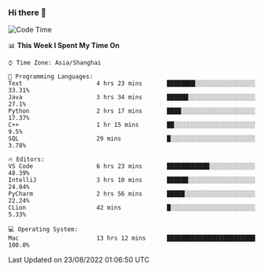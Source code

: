 ### Hi there 👋


<!--START_SECTION:waka-->
![Code Time](http://img.shields.io/badge/Code%20Time-676%20hrs%2011%20mins-blue)

📊 **This Week I Spent My Time On** 

```text
⌚︎ Time Zone: Asia/Shanghai

💬 Programming Languages: 
Text                     4 hrs 23 mins       ████████░░░░░░░░░░░░░░░░░   33.31% 
Java                     3 hrs 34 mins       ██████░░░░░░░░░░░░░░░░░░░   27.1% 
Python                   2 hrs 17 mins       ████░░░░░░░░░░░░░░░░░░░░░   17.37% 
C++                      1 hr 15 mins        ██░░░░░░░░░░░░░░░░░░░░░░░   9.5% 
SQL                      29 mins             █░░░░░░░░░░░░░░░░░░░░░░░░   3.78%

🔥 Editors: 
VS Code                  6 hrs 23 mins       ████████████░░░░░░░░░░░░░   48.39% 
IntelliJ                 3 hrs 10 mins       ██████░░░░░░░░░░░░░░░░░░░   24.04% 
PyCharm                  2 hrs 56 mins       █████░░░░░░░░░░░░░░░░░░░░   22.24% 
CLion                    42 mins             █░░░░░░░░░░░░░░░░░░░░░░░░   5.33%

💻 Operating System: 
Mac                      13 hrs 12 mins      █████████████████████████   100.0%

```


 Last Updated on 23/08/2022 01:06:50 UTC
<!--END_SECTION:waka-->

<!--
**SillyPasty/SillyPasty** is a ✨ _special_ ✨ repository because its `README.md` (this file) appears on your GitHub profile.

Here are some ideas to get you started:

- 🔭 I’m currently working on ...
- 🌱 I’m currently learning ...
- 👯 I’m looking to collaborate on ...
- 🤔 I’m looking for help with ...
- 💬 Ask me about ...
- 📫 How to reach me: ...
- 😄 Pronouns: ...
- ⚡ Fun fact: ...
-->


